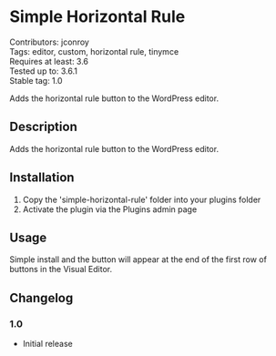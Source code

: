 # Simple Horizontal Rule #

Contributors: jconroy    
Tags: editor, custom, horizontal rule, tinymce  
Requires at least: 3.6  
Tested up to: 3.6.1  
Stable tag: 1.0

Adds the horizontal rule button to the WordPress editor.

## Description ##

Adds the horizontal rule button to the WordPress editor.


## Installation ##

1. Copy the 'simple-horizontal-rule' folder into your plugins folder
2. Activate the plugin via the Plugins admin page

## Usage ##

Simple install and the button will appear at the end of the first row of buttons in the Visual Editor.

## Changelog ##

### 1.0 ###
* Initial release

